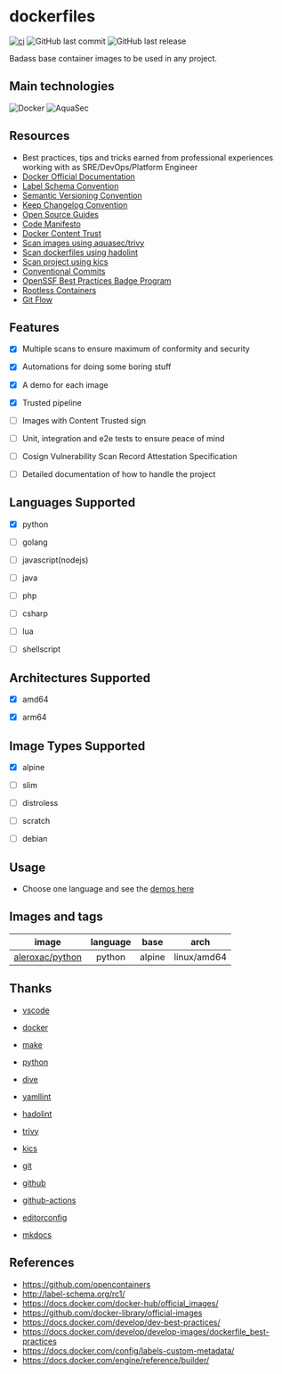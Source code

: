 # dockerfiles
[![ci](https://github.com/aleroxac/dockerfiles/actions/workflows/ci.yaml/badge.svg)](https://github.com/aleroxac/dockerfiles/actions/workflows/ci.yaml)
![GitHub last commit](https://img.shields.io/github/last-commit/aleroxac/dockerfiles)
![GitHub last release](https://img.shields.io/github/release/aleroxac/dockerfiles)

Badass base container images to be used in any project.

## Main technologies
![Docker](https://img.shields.io/badge/docker-%230db7ed.svg?style=for-the-badge&logo=docker&logoColor=white)
![AquaSec](https://img.shields.io/badge/aqua-%231904DA.svg?style=for-the-badge&logo=aqua&logoColor=#0018A8)



## Resources
- Best practices, tips and tricks earned from professional experiences working with as SRE/DevOps/Platform Engineer
- [Docker Official Documentation](https://docs.docker.com/)
- [Label Schema Convention](http://label-schema.org/rc1/)
- [Semantic Versioning Convention](https://semver.org/spec/v2.0.0.html)
- [Keep Changelog Convention](https://keepachangelog.com/en/1.0.0/)
- [Open Source Guides](https://opensource.guide)
- [Code Manifesto](https://github.com/code-manifesto/code-manifesto)
- [Docker Content Trust](https://docs.docker.com/engine/security/trust/)
- [Scan images using aquasec/trivy](https://github.com/aquasecurity/trivy)
- [Scan dockerfiles using hadolint](https://github.com/hadolint/hadolint)
- [Scan project using kics](https://github.com/Checkmarx/kics)
- [Conventional Commits](https://www.conventionalcommits.org/en/v1.0.0/)
- [OpenSSF Best Practices Badge Program](https://bestpractices.coreinfrastructure.org/en)
- [Rootless Containers](https://rootlesscontaine.rs/)
- [Git Flow](https://github.com/petervanderdoes/gitflow-avh)



## Features
- [x] Multiple scans to ensure maximum of conformity and security
- [x] Automations for doing some boring stuff
- [x] A demo for each image
- [x] Trusted pipeline
- [ ] Images with Content Trusted sign
- [ ] Unit, integration and e2e tests to ensure peace of mind
- [ ] Cosign Vulnerability Scan Record Attestation Specification
- [ ] Detailed documentation of how to handle the project


## Languages Supported
- [x] python
- [ ] golang
- [ ] javascript(nodejs)
- [ ] java
- [ ] php
- [ ] csharp
- [ ] lua
- [ ] shellscript


## Architectures Supported
- [x] amd64
- [x] arm64



## Image Types Supported
- [x] alpine
- [ ] slim
- [ ] distroless
- [ ] scratch
- [ ] debian



## Usage
- Choose one language and see the [demos here](demos)



## Images and tags
| image                                                     | language | base | arch      |
|:---------------------------------------------------------:|:--------:|:----:|:---------:|
|[aleroxac/python](https://hub.docker.com/r/aleroxac/python)|python    |alpine|linux/amd64|



## Thanks
- [vscode](https://github.com/microsoft/vscode)
- [docker](https://github.com/docker)

- [make](https://www.gnu.org/software/make/)
- [python](https://github.com/python)

- [dive](https://github.com/wagoodman/dive)

- [yamllint](https://github.com/adrienverge/yamllint)
- [hadolint](https://github.com/hadolint/hadolint)
- [trivy](https://github.com/aquasecurity/trivy)
- [kics](https://github.com/Checkmarx/kics)

- [git](https://github.com/git/git)
- [github](https://github.com/github)
- [github-actions](https://github.com/actions)

- [editorconfig](https://github.com/editorconfig)
- [mkdocs](https://github.com/mkdocs/mkdocs)




## References
- https://github.com/opencontainers
- http://label-schema.org/rc1/
- https://docs.docker.com/docker-hub/official_images/
- https://github.com/docker-library/official-images
- https://docs.docker.com/develop/dev-best-practices/
- https://docs.docker.com/develop/develop-images/dockerfile_best-practices
- https://docs.docker.com/config/labels-custom-metadata/
- https://docs.docker.com/engine/reference/builder/
